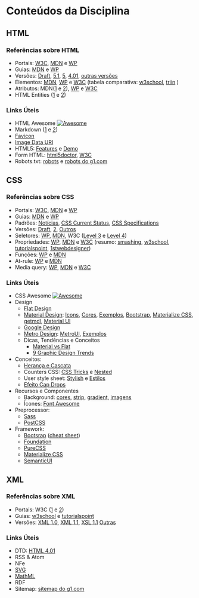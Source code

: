 # Conteúdos da Disciplina

## HTML

### Referências sobre HTML
* Portais: [W3C](https://www.w3.org/standards/webdesign/htmlcss), [MDN](https://developer.mozilla.org/en-US/docs/Web/HTML) e  [WP](https://docs.webplatform.org/wiki/html)
* Guias: [MDN](https://developer.mozilla.org/en-US/docs/Web/Guide/HTML) e [WP](https://docs.webplatform.org/wiki/html/tutorials)
* Versões: [Draft](https://w3c.github.io/html/), [5.1](https://www.w3.org/TR/html51/), [5](https://www.w3.org/TR/html5/), [4.01](https://www.w3.org/TR/html4/), [outras versões](https://www.w3.org/QA/2002/04/valid-dtd-list.html)
* Elementos: [MDN](https://developer.mozilla.org/en-US/docs/Web/HTML/Element), [WP](https://docs.webplatform.org/wiki/html/elements) e [W3C](https://www.w3.org/TR/2014/REC-html5-20141028/index.html) (tabela comparativa: [w3school](http://www.w3schools.com/tags/ref_html_dtd.asp), [triin](http://www.triin.net/temp/html-elements.html) )
* Atributos: MDN([1](https://developer.mozilla.org/en-US/docs/Web/HTML/Attributes) e [2](https://developer.mozilla.org/en-US/docs/Web/HTML/Global_attributes)), [WP](https://docs.webplatform.org/wiki/html/attributes) e [W3C](https://www.w3.org/TR/2014/REC-html5-20141028/index.html)
* HTML Entities ([1](https://dev.w3.org/html5/html-author/charref) e [2](https://www.w3.org/TR/html51/syntax.html#named-character-references))

### Links Úteis
* HTML Awesome [![Awesome](https://cdn.rawgit.com/sindresorhus/awesome/d7305f38d29fed78fa85652e3a63e154dd8e8829/media/badge.svg)](https://github.com/diegocard/awesome-html5)
* Markdown ([1](https://daringfireball.net/projects/markdown/syntax) e [2](https://github.com/adam-p/markdown-here/wiki/Markdown-Cheatsheet))
* [Favicon](https://en.wikipedia.org/wiki/Favicon)
* [Image Data URI](https://css-tricks.com/data-uris/)
* HTML5: [Features](https://developer.mozilla.org/en-US/docs/Web/Guide/HTML/HTML5) e  [Demo](http://html5demos.com/)
* Form HTML: [html5doctor](http://html5doctor.com/html5-forms-introduction-and-new-attributes/), [W3C](https://www.w3.org/TR/html5/forms.html)
* Robots.txt: [robots](http://www.robotstxt.org/robotstxt.html) e [robots do g1.com](http://g1.globo.com/robots.txt)

## CSS

### Referências sobre CSS
* Portais: [W3C](https://www.w3.org/standards/webdesign/htmlcss), [MDN](https://developer.mozilla.org/en-US/docs/Web/CSS) e  [WP](https://docs.webplatform.org/wiki/css)
* Guias: [MDN](https://developer.mozilla.org/en-US/docs/Web/Guide/CSS) e [WP](https://docs.webplatform.org/wiki/css/tutorials)
* Padrões: [Notícias](https://www.w3.org/Style/CSS/Overview.en.html), [CSS Current Status](https://www.w3.org/standards/techs/css#w3c_all), [CSS Specifications](https://www.w3.org/Style/CSS/specs.en.html)
* Versões: [Draft](https://www.w3.org/TR/CSS/), [2](https://www.w3.org/TR/CSS2/), [Outros](https://developer.mozilla.org/pt-BR/docs/Web/CSS/CSS3)
* Seletores: [WP](https://docs.webplatform.org/wiki/css/selectors), [MDN](https://developer.mozilla.org/en-US/docs/Web/CSS/Reference#Selectors), W3C ([Level 3](https://www.w3.org/TR/2011/REC-css3-selectors-20110929/#selectors) e [Level 4](https://www.w3.org/TR/2013/WD-selectors4-20130502/#overview))
* Propriedades: [WP](https://docs.webplatform.org/wiki/css/properties), [MDN](https://developer.mozilla.org/en-US/docs/Web/CSS/Reference#Keyword_index) e [W3C](https://www.w3.org/TR/CSS2/propidx.html) (resumo: [smashing](https://www.smashingmagazine.com/2009/07/css-3-cheat-sheet-pdf/), [w3school](http://www.w3schools.com/cssref/), [tutorialspoint](http://www.tutorialspoint.com/css/css_references.htm), [1stwebdesigner](http://www.1stwebdesigner.com/freebies/css-cheat-sheets-designers/))
* Funções: [WP](https://docs.webplatform.org/wiki/css/functions) e [MDN](https://developer.mozilla.org/en-US/docs/Web/CSS/Reference#Keyword_index)
* At-rule: [WP](https://docs.webplatform.org/wiki/css/atrules) e [MDN](https://developer.mozilla.org/en-US/docs/Web/CSS/At-rule)
* Media query: [WP](https://docs.webplatform.org/wiki/css/mediaqueries), [MDN](https://developer.mozilla.org/en-US/docs/Web/CSS/Reference#Keyword_index) e [W3C](https://www.w3.org/TR/2012/REC-css3-mediaqueries-20120619/)

### Links Úteis

* CSS Awesome [![Awesome](https://cdn.rawgit.com/sindresorhus/awesome/d7305f38d29fed78fa85652e3a63e154dd8e8829/media/badge.svg)](https://github.com/sotayamashita/awesome-css)
* Design
  * [Flat Design](https://en.wikipedia.org/wiki/Flat_design)
  * [Material Design](http://www.google.com/design/spec/material-design/introduction.html): [Icons](https://materialdesignicons.com/), [Cores](http://www.materialui.co/), [Exemplos](http://www.materialup.com/),  [Bootstrap](http://fezvrasta.github.io/bootstrap-material-design/), [Materialize CSS](http://materializecss.com/), [getmdl](https://getmdl.io/), [Material UI](http://www.material-ui.com/)
  * [Google Design ](https://design.google.com/)
  * [Metro Design](https://www.microsoft.com/en-us/stories/design/): [MetroUI](https://metroui.org.ua/), [Exemplos](http://theultralinx.com/2013/04/15-metro-design-examples/)
  * Dicas, Tendências e Conceitos
    * [Material vs Flat](http://designmodo.com/flat-vs-material/)
    * [9 Graphic Design Trends](https://designschool.canva.com/blog/design-trends-2016/)
* Conceitos:
  * [Herança e Cascata](https://docs.webplatform.org/wiki/tutorials/inheritance_and_cascade)
  * Counters CSS: [CSS Tricks](https://css-tricks.com/numbering-in-style/) e [Nested](https://developer.mozilla.org/en-US/docs/Web/CSS/CSS_Lists_and_Counters/Using_CSS_counters)
  * User style sheet:  [Stylish](https://chrome.google.com/webstore/detail/stylish/fjnbnpbmkenffdnngjfgmeleoegfcffe?hl=en) e [Estilos](http://userstyles.org/)
  * [Efeito Cap Drops](https://css-tricks.com/snippets/css/drop-caps/)
* Recursos e Componentes
  * Background: [cores](http://www.colourco.de/), [strip](http://www.stripegenerator.com/), [gradient](http://www.generateit.net/gradient/index.php), [imagens](http://www.freepik.com/free-vectors/background)
  * Ícones: [Font Awesome](https://fortawesome.github.io/Font-Awesome/)
* Preprocessor:
  * [Sass](http://sass-lang.com/)
  * [PostCSS](http://postcss.org/)
* Framework:
  * [Bootsrap](http://getbootstrap.com/) ([cheat sheet](http://hackerthemes.com/bootstrap-cheatsheet/))
  * [Foundation](http://foundation.zurb.com/)
  * [PureCSS](http://purecss.io/)
  * [Materialize CSS](http://materializecss.com/)
  * [SemanticUI](http://semantic-ui.com/)


## XML

### Referências sobre XML

* Portais: W3C ([1](https://www.w3.org/XML/) e [2](https://www.w3.org/standards/xml/core))
* Guias: [w3school](http://www.w3schools.com/xml/dom_nodetype.asp) e [tutorialspoint](https://www.tutorialspoint.com/xml/index.htm)
* Versões: [XML 1.0](https://www.w3.org/TR/xml/), [XML 1.1](https://www.w3.org/TR/xml11/), [XSL 1.1](https://www.w3.org/TR/xsl/) [Outras](https://www.w3.org/TR/#tr_XML)

### Links Úteis

* DTD: [HTML 4.01](https://www.w3.org/TR/html4/sgml/dtd.html)
* RSS & Atom
* NFe
* [SVG](https://developer.mozilla.org/en-US/docs/Web/SVG)
* [MathML](https://en.wikipedia.org/wiki/MathML)
* RDF
* Sitemap: [sitemap do g1.com](http://sitemaps.globo.com/g1.xml)

